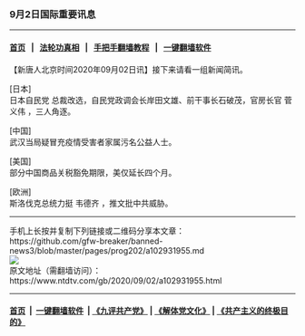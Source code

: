 ### 9月2日国际重要讯息
------------------------

#### [首页](https://github.com/gfw-breaker/banned-news3/blob/master/README.md) &nbsp;&nbsp;|&nbsp;&nbsp; [法轮功真相](https://github.com/begood0513/basic/blob/master/README.md)  &nbsp;&nbsp;|&nbsp;&nbsp; [手把手翻墙教程](https://github.com/gfw-breaker/guides/wiki)  &nbsp;&nbsp;|&nbsp;&nbsp; [一键翻墙软件](https://github.com/gfw-breaker/nogfw/blob/master/README.md)  



<div><div class="post_content" itemprop="articleBody">
 <p>
  【新唐人北京时间2020年09月02日讯】接下来请看一组新闻简讯。
 </p>
 <p>
  [日本]
  <br/>
  <ok href="https://www.ntdtv.com/gb/日本自民党.htm">
   日本自民党
  </ok>
  总裁改选，自民党政调会长岸田文雄、前干事长石破茂，官房长官
  <ok href="https://www.ntdtv.com/gb/菅义伟.htm">
   菅义伟
  </ok>
  ，三人角逐。
 </p>
 <p>
  [中国]
  <br/>
  武汉当局疑冒充疫情受害者家属污名公益人士。
 </p>
 <p>
  [美国]
  <br/>
  部分中国商品关税豁免期限，美仅延长四个月。
 </p>
 <p>
  [欧洲]
  <br/>
  斯洛伐克总统力挺
  <ok href="https://www.ntdtv.com/gb/韦德齐.htm">
   韦德齐
  </ok>
  ，推文批中共威胁。
 </p>
 <div class="single_ad">
 </div>
</div>
</div>
<hr/>
手机上长按并复制下列链接或二维码分享本文章：<br/>
https://github.com/gfw-breaker/banned-news3/blob/master/pages/prog202/a102931955.md <br/>
<a href='https://github.com/gfw-breaker/banned-news3/blob/master/pages/prog202/a102931955.md'><img src='https://github.com/gfw-breaker/banned-news3/blob/master/pages/prog202/a102931955.md.png'/></a> <br/>
原文地址（需翻墙访问）：https://www.ntdtv.com/gb/2020/09/02/a102931955.html


------------------------
#### [首页](https://github.com/gfw-breaker/banned-news3/blob/master/README.md) &nbsp;|&nbsp; [一键翻墙软件](https://github.com/gfw-breaker/nogfw/blob/master/README.md) &nbsp;| [《九评共产党》](https://github.com/gfw-breaker/9ping.md/blob/master/README.md#九评之一评共产党是什么) | [《解体党文化》](https://github.com/gfw-breaker/jtdwh.md/blob/master/README.md) | [《共产主义的终极目的》](https://github.com/gfw-breaker/gczydzjmd.md/blob/master/README.md)


<img src='http://gfw-breaker.win/banned-news3/pages/prog202/a102931955.md' width='0px' height='0px'/>